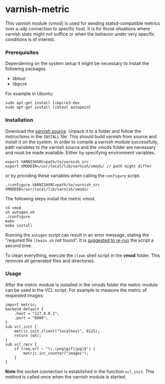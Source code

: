 varnish-metric
==============

This varnish module (vmod) is used for sending statsd-compatible metrics over a udp connection to specific host. It is for those situations where varnish stats might not suffice or when the behavior under very specific conditions is of interest.

### Prerequisites

Dependening on the system setup it might be necessary to install the following packages

* libtool
* libpcre

For example in Ubuntu:

    sudo apt-get install libpcre3-dev
    sudo apt-get install libtool autopoint


### Installation

Download the [varnish source](https://www.varnish-cache.org/releases).
Unpack it to a folder and follow the instructions in the `INSTALL` file.
This should build varnish from source and install it on the system.
In order to compile a varnish module successfully, path variables to the varnish source
and the vmods folder are necessary and must be made available.
Either by specifying environment variables.

    export VARNISHSRC=path/to/varnish_src
    export VMODDIR=/usr/local/lib/varnish/vmods/ // path might differ

or by providing these variables when calling the `configure` script.

    ./configure VARNISHSRC=path/to/varnish_src VMODDIR=/usr/local/lib/varnish/vmods/


The following steps install the metric vmod.

    cd vmod
    sh autogen.sh
    ./configure
    make
    make install

Running the `autogen` script can result in an error message, stating the "required file `ltmain.sh` not found".
It is [suggested to re-run](http://developer.wz2100.net/ticket/349) the script a second time.


To clean everything, execute the `clean` shell script in the **vmod** folder. This removes all generated
files and directories.



### Usage

After the metric module is installed in the vmods folder the metric module can be used in the VCL script.
For example to measure the metric of requested images:

    import metric;
    backend default {
        .host = "127.0.0.1";
        .port = "8080";
    }
    sub vcl_init {
        metric.init_client("localhost", 8125);
        return (ok);
    }
    sub vcl_recv {
        if (req.url ~ "\\.(png|gif|jpg)$") {
            metric.inc_counter("images");
        }
    }

**Note** the socket connection is established in the function `vcl_init`. This method is called once
when the varnish module is started.
